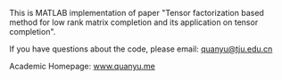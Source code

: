 This is MATLAB implementation of paper "Tensor factorization based method for low rank matrix completion and its application on tensor completion".

If you have questions about the code, please email: quanyu@tju.edu.cn

Academic Homepage: www.quanyu.me
